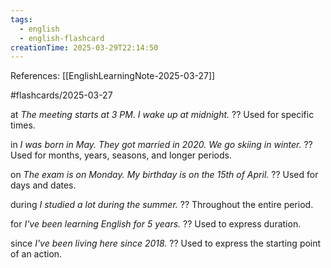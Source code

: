 ```yaml
---
tags:
  - english
  - english-flashcard
creationTime: 2025-03-29T22:14:50
---
```

References: [[EnglishLearningNote-2025-03-27]]

#flashcards/2025-03-27

at
*The meeting starts at 3 PM.*
*I wake up at midnight.*
??
Used for specific times.

in
*I was born in May.*
*They got married in 2020.*
*We go skiing in winter.*
??
Used for months, years, seasons, and longer periods.

on
*The exam is on Monday.*
*My birthday is on the 15th of April.*
??
Used for days and dates.

during
*I studied a lot during the summer.*
??
Throughout the entire period.

for
*I've been learning English for 5 years.*
??
Used to express duration.

since
*I've been living here since 2018.*
??
Used to express the starting point of an action.
